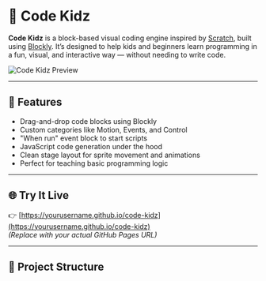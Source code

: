 # 🧒 Code Kidz

**Code Kidz** is a block-based visual coding engine inspired by [Scratch](https://scratch.mit.edu), built using [Blockly](https://developers.google.com/blockly). It’s designed to help kids and beginners learn programming in a fun, visual, and interactive way — without needing to write code.

![Code Kidz Preview](preview.png) <!-- Optional image if you add one -->

---

## 🚀 Features

- Drag-and-drop code blocks using Blockly
- Custom categories like Motion, Events, and Control
- "When run" event block to start scripts
- JavaScript code generation under the hood
- Clean stage layout for sprite movement and animations
- Perfect for teaching basic programming logic

---

## 🌐 Try It Live

👉 [https://yourusername.github.io/code-kidz](https://yourusername.github.io/code-kidz)  
*(Replace with your actual GitHub Pages URL)*

---

## 📁 Project Structure


